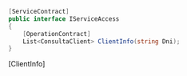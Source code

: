 ```c#
[ServiceContract]
public interface IServiceAccess
{
	[OperationContract]
    List<ConsultaClient> ClientInfo(string Dni);
}
```
[ClientInfo]